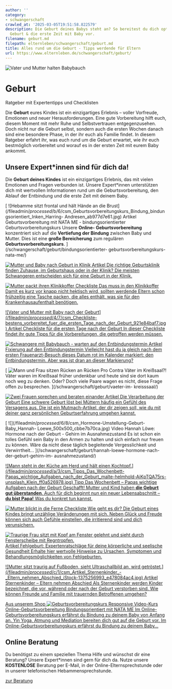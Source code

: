 ```yaml
---
author: ''
category:
- schwangerschaft
crawled_at: '2025-03-05T19:51:58.822579'
description: Die Geburt deines Babys steht an? So bereitest du dich optimal auf die
  Geburt & die erste Zeit mit Baby vor.
filename: geburt.md
filepath: elternleben/schwangerschaft/geburt.md
title: Alles rund um die Geburt - Tipps werdende für Eltern
url: https://www.elternleben.de/schwangerschaft/geburt/
---
```


![Vater und Mutter halten
Babybauch](/fileadmin/Startseite/1_Elternwissen/1_Schwangerschaft/Spielen_m_d_Ungeborenen_Foto.jpg)

#  Geburt

Ratgeber mit Expertentipps und Checklisten

Die **Geburt** eures Kindes ist ein einzigartiges Erlebnis – voller Vorfreude,
Emotionen und neuer Herausforderungen. Eine gute Vorbereitung hilft euch,
diesem Moment mit mehr Ruhe und Selbstvertrauen entgegenzusehen. Doch nicht
nur die Geburt selbst, sondern auch die ersten Wochen danach sind eine
besondere Phase, in der ihr euch als Familie findet. In diesem Ratgeber
erfahrt ihr, was euch rund um die Geburt erwartet, wie ihr euch bestmöglich
vorbereitet und worauf es in der ersten Zeit mit eurem Baby ankommt.

##  Unsere Expert*innen sind für dich da!

Die **Geburt deines Kindes** ist ein einzigartiges Erlebnis, das mit vielen
Emotionen und Fragen verbunden ist. Unsere Expert*innen unterstützen dich mit
wertvollen Informationen rund um die Geburtsvorbereitung, den Ablauf der
Entbindung und die erste Zeit mit deinem Baby.

[ ![Hebamme sitzt frontal und hält Hände an die
Brust](/fileadmin/_processed_/b/6/csm_Geburtsvorbereitungskurs_Bindung_bindungsorientiert_Inken_Harring-
Andresen_ab977d7e61.jpg) Artikel Geburtsvorbereitung mit NATA ME -
bindungsorientierter Geburtsvorbereitungskurs Unsere **Online-
Geburtsvorbereitung** konzentriert sich auf die **Vertiefung der Bindung**
zwischen Baby und Mutter. Dies ist eine **große Bereicherung** zum regulären
**Geburtsvorbereitungskurs**. ](/schwangerschaft/geburt/bindungsorientierter-
geburtsvorbereitungskurs-nata-me/)

[ ![Mutter und Baby nach Geburt in
Klinik](/fileadmin/_processed_/3/8/csm_Geburtsklinik_finden_2a1356d182.jpg)
Artikel Die richtige Geburtsklinik finden Zuhause, im Geburtshaus oder in der
Klinik? Die meisten Schwangeren entscheiden sich für eine Geburt in der
Klinik.  ](/schwangerschaft/geburt/geburtsklinik-finden/)

[ ![Mutter packt ihren
Klinikkoffer](/fileadmin/_processed_/c/1/csm_Checkliste_Klinikkoffer_Foto_25ff2083a7.jpg)
Checkliste Das muss in den Klinikkoffer Damit es kurz vor knapp nicht hektisch
wird, sollten werdende Eltern schon frühzeitig eine Tasche packen, die alles
enthält, was sie für den Krankenhausaufenthalt benötigen.
](/schwangerschaft/geburt/kliniktasche-fuer-die-geburt/)

[ ![Vater und Mutter mit Baby nach der
Geburt](/fileadmin/_processed_/4/7/csm_Checkliste-
bestens_vorbereitet_fuer_die_ersten_Tage_nach_der_Geburt_921e84baf7.jpg)
Artikel Checkliste für die ersten Tage nach der Geburt In dieser Checkliste
findet ihr gute Tipps für die Vorbereitungen, die getroffen werden müssen.
](/schwangerschaft/geburt/checkliste-fuer-die-zeit-vor-und-nach-der-geburt/)

[ ![Schwangere mit Babybauch - warten auf den
Entbindungstermin](/fileadmin/_processed_/c/0/csm_Entbindungstermin_4b50660e3c.jpg)
Artikel Fixierung auf den Entbindungstermin Vielleicht hast du ja gleich nach
dem ersten Frauenarzt-Besuch dieses Datum rot im Kalender markiert: den
Entbindungstermin. Aber was ist dran an dieser Markierung?
](/schwangerschaft/geburt/entbindungstermin/)

[ ![Mann und Frau sitzen Rücken an
Rücken](/fileadmin/_processed_/b/f/csm_Vaeter_im_Kreisssaal_0a55f474c8.jpg)
Pro Contra Väter im Kreißsaal?! Väter waren im Kreißsaal früher undenkbar und
heute sind sie dort kaum noch weg zu denken. Oder? Doch viele Paare wagen es
nicht, diese Frage offen zu besprechen. ](/schwangerschaft/geburt/vaeter-im-
kreisssaal/)

[ ![Zwei Frauen sprechen und beraten einander
](/fileadmin/Startseite/1_Elternwissen/2_Baby/Artikel_Die_Verarbeitung_der_Geburt.jpg)
Artikel Die Verarbeitung der Geburt Eine schwere Geburt löst bei Müttern
häufig ein Gefühl des Versagens aus. Die ist ein Mutmach-Artikel, der dir
zeigen soll, wie du mit deiner ganz persönlichen Geburtserfahrung umgehen
kannst. ](/schwangerschaft/geburt/die-verarbeitung-der-geburt/)

[ ![](/fileadmin/_processed_/6/8/csm_Hormone-Umstellung-Geburt-Baby_Hannah-
Loewe_500x500_cbbe7b70ca.jpg) Video Hannah Löwe: Hormone nach der Geburt -
Gehirn im Ausnahmezustand Es ist schon ein tolles Gefühl sein Baby in den
Armen zu halten und sich einfach nur freuen zu können. Wäre da nicht diese
täglich begleitende Vergesslichkeit und Verwirrtheit...
](/schwangerschaft/geburt/hannah-loewe-hormone-nach-der-geburt-gehirn-im-
ausnahmezustand/)

[ ![Mann steht in der Küche am Herd und hält einen
Kochtopf.](/fileadmin/_processed_/a/3/csm_Tipps_Das_Wochenbett-
Papas_wichtige_Aufgaben_nach_der_Geburt_malte-helmhold-AiKpTQA75rs-
unsplash_Klein_ff0a526978.jpg) Tipp Das Wochenbett – Papas wichtige Aufgaben
nach der Geburt Geschafft! Mutter und Kind haben **die Geburt gut
überstanden**. Auch für dich beginnt nun ein neuer Lebensabschnitt – **du bist
Papa!** Was du konkret tun kannst. ](/schwangerschaft/geburt/wochenbett/)

[ ![Mutter blickt in die
Ferne](/fileadmin/_processed_/9/8/csm_Checkliste_Wie_geht_es_Dir_fb92fbf3b7.jpg)
Checkliste Wie geht es dir? Die Geburt eines Kindes bringt unzählige
Veränderungen mit sich. Neben Glück und Freude können sich auch Gefühle
einstellen, die irritierend sind und dich verunsichern.
](/schwangerschaft/geburt/wochenbettdepression/)

[ ![Traurige Frau sitzt mit Kopf am Fenster gelehnt und sieht durch
Fensterscheibe mit
Regntropfen.](/fileadmin/_processed_/5/6/csm_Artikel_Fehlgeburt_iStock-1418507601_2b9b7b8c06.jpg)
Artikel Fehlgeburt: Expertenratschläge für deine körperliche und seelische
Gesundheit Erhalte hier wertvolle Hinweise zu Ursachen, Symptomen und
Behandlungsmöglichkeiten von Fehlgeburten.
](/schwangerschaft/geburt/fehlgeburt/)

[ ![Mutter sitzt traurig auf Fußboden, sieht Ultraschallbild an, wird
getröstet.](/fileadmin/_processed_/c/1/csm_Artikel_Sternenkinder_-
_Eltern_nehmen_Abschied_iStock-1375256993_e478084ac4.jpg) Artikel
Sternenkinder – Eltern nehmen Abschied Als Sternenkinder werden Kinder
bezeichnet, die vor, während oder nach der Geburt verstorben sind. Wie können
Freunde und Familie mit trauernden Betroffenen umgehen?
](/schwangerschaft/geburt/sternenkinder/)

[ Aus unserem Shop ![Geburtsvorbereitungskurs
Responsive](/fileadmin/_processed_/b/0/csm_Geburtsvorbereitung_teaser_79dfb1951b.png)
Video-Kurs Online-Geburtsvorbereitung Bindungsorientiert mit NATA ME Im
Online-Geburtsvorbereitungskurs erfährst du Bindung zu deinem Baby von Anfang
an. Yin Yoga, Atmung und Mediation bereiten dich gut auf die Geburt vor. Im
Online-Geburtsvorbereitungskurs erfährst du Bindung zu deinem Baby…
](/shop/online-geburtsvorbereitungskurs/)



##  Online Beratung

Du benötigst zu einem speziellen Thema Hilfe und wünschst dir eine Beratung?
Unsere Expert*innen sind gern für dich da. Nutze unsere **KOSTENLOSE**
Beratung per E-Mail, in der Online-Elternsprechstunde oder in unserer
telefonischen Hebammensprechstunde.

[ zur Beratung ](/online-beratung-formate/)

